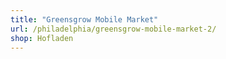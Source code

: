```yaml
---
title: "Greensgrow Mobile Market"
url: /philadelphia/greensgrow-mobile-market-2/
shop: Hofladen
---
```


